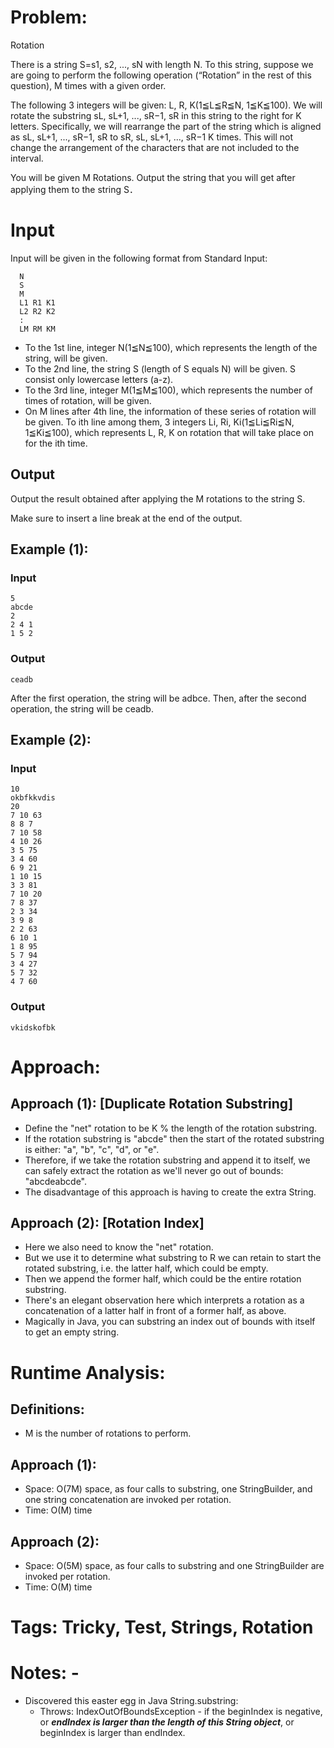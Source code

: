 # Problem:
  Rotation

  There is a string S=s1, s2, ..., sN with length N. To this string, suppose we are going to perform the following operation (“Rotation” in the rest of this question), M times with a given order.

  The following 3 integers will be given: L, R, K(1≦L≦R≦N, 1≦K≦100). We will rotate the substring sL, sL+1, ..., sR−1, sR in this string to the right for K letters. Specifically, we will rearrange the part of the string which is aligned as sL, sL+1, ..., sR−1, sR to sR, sL, sL+1, ..., sR−1 K times. This will not change the arrangement of the characters that are not included to the interval.

  You will be given M Rotations. Output the string that you will get after applying them to the string S．

# Input
  Input will be given in the following format from Standard Input:

```
  N
  S
  M
  L1 R1 K1
  L2 R2 K2
  :
  LM RM KM
```
  - To the 1st line, integer N(1≦N≦100), which represents the length of the string, will be given.
  - To the 2nd line, the string S (length of S equals N) will be given. S consist only lowercase letters (a-z).
  - To the 3rd line, integer M(1≦M≦100), which represents the number of times of rotation, will be given.
  - On M lines after 4th line, the information of these series of rotation will be given. To ith line among them, 3 integers Li, Ri, Ki(1≦Li≦Ri≦N, 1≦Ki≦100), which represents L, R, K on rotation that will take place on for the ith time.

## Output
  Output the result obtained after applying the M rotations to the string S.

  Make sure to insert a line break at the end of the output.

## Example (1):
### Input
```
5
abcde
2
2 4 1
1 5 2
```
### Output
```
ceadb
```

After the first operation, the string will be adbce. Then, after the second operation, the string will be ceadb.

## Example (2):
### Input
```
10
okbfkkvdis
20
7 10 63
8 8 7
7 10 58
4 10 26
3 5 75
3 4 60
6 9 21
1 10 15
3 3 81
7 10 20
7 8 37
2 3 34
3 9 8
2 2 63
6 10 1
1 8 95
5 7 94
3 4 27
5 7 32
4 7 60
```

### Output
```
vkidskofbk
```

# Approach:
## Approach (1): [Duplicate Rotation Substring]
  - Define the "net" rotation to be K % the length of the rotation substring.
  - If the rotation substring is "abcde" then the start of the rotated substring is either: "a", "b", "c", "d", or "e".
  - Therefore, if we take the rotation substring and append it to itself, we can safely extract the rotation as we'll never go out of bounds: "abcdeabcde".
  - The disadvantage of this approach is having to create the extra String.
  
## Approach (2): [Rotation Index]
  - Here we also need to know the "net" rotation.
  - But we use it to determine what substring to R we can retain to start the rotated substring, i.e. the latter half, which could be empty.
  - Then we append the former half, which could be the entire rotation substring.
  - There's an elegant observation here which interprets a rotation as a concatenation of a latter half in front of a former half, as above.
  - Magically in Java, you can substring an index out of bounds with itself to get an empty string.
  
# Runtime Analysis:
## Definitions:
  - M is the number of rotations to perform.

## Approach (1):
  - Space: O(7M) space, as four calls to substring, one StringBuilder, and one string concatenation are invoked per rotation.
  - Time: O(M) time

## Approach (2):
  - Space: O(5M) space, as four calls to substring and one StringBuilder are invoked per rotation.
  - Time: O(M) time

# Tags: Tricky, Test, Strings, Rotation

# Notes:  - 
  - Discovered this easter egg in Java String.substring:
    - Throws:
IndexOutOfBoundsException - if the beginIndex is negative, or **_endIndex is larger than the length of this String object_**, or beginIndex is larger than endIndex.